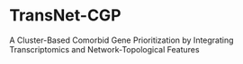 # TransNet-CGP
A Cluster-Based Comorbid Gene Prioritization by Integrating Transcriptomics and Network-Topological Features

